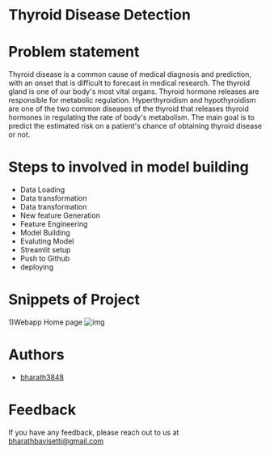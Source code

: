 
# Thyroid Disease Detection

# Problem statement
Thyroid disease is a common cause of medical diagnosis and prediction, with an onset 
that is difficult to forecast in medical research. The thyroid gland is one of our body's 
most vital organs. Thyroid hormone releases are responsible for metabolic regulation. 
Hyperthyroidism and hypothyroidism are one of the two common diseases of the thyroid 
that releases thyroid hormones in regulating the rate of body's metabolism.
The main goal is to predict the estimated risk on a patient's chance of obtaining thyroid 
disease or not.





# Steps to involved in model building
- Data Loading
- Data transformation
- Data transformation
- New feature Generation
- Feature Engineering
- Model Building
- Evaluting Model
- Streamlit setup
- Push to Github
- deploying

# Snippets of Project

1)Webapp Home page
![img](https://imgur.com/a/Y5WtuAE)


# Authors

- [bharath3848](https://github.com/bharath3848)

# Feedback

If you have any feedback, please reach out to us at bharathbavisetti@gmail.com

